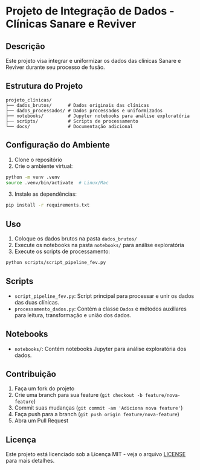 # Projeto de Integração de Dados - Clínicas Sanare e Reviver

## Descrição
Este projeto visa integrar e uniformizar os dados das clínicas Sanare e Reviver durante seu processo de fusão.

## Estrutura do Projeto
```
projeto_clínicas/
├── dados_brutos/      # Dados originais das clínicas
├── dados_processados/ # Dados processados e uniformizados
├── notebooks/         # Jupyter notebooks para análise exploratória
├── scripts/           # Scripts de processamento
└── docs/              # Documentação adicional
```

## Configuração do Ambiente

1. Clone o repositório
2. Crie o ambiente virtual:
```bash
python -m venv .venv
source .venv/bin/activate  # Linux/Mac
```
3. Instale as dependências:
```bash
pip install -r requirements.txt
```

## Uso
1. Coloque os dados brutos na pasta `dados_brutos/`
2. Execute os notebooks na pasta `notebooks/` para análise exploratória
3. Execute os scripts de processamento:
```bash
python scripts/script_pipeline_fev.py
```

## Scripts
- `script_pipeline_fev.py`: Script principal para processar e unir os dados das duas clínicas.
- `processamento_dados.py`: Contém a classe `Dados` e métodos auxiliares para leitura, transformação e união dos dados.

## Notebooks
- `notebooks/`: Contém notebooks Jupyter para análise exploratória dos dados.

## Contribuição
1. Faça um fork do projeto
2. Crie uma branch para sua feature (`git checkout -b feature/nova-feature`)
3. Commit suas mudanças (`git commit -am 'Adiciona nova feature'`)
4. Faça push para a branch (`git push origin feature/nova-feature`)
5. Abra um Pull Request

## Licença
Este projeto está licenciado sob a Licença MIT - veja o arquivo [LICENSE](LICENSE) para mais detalhes.

